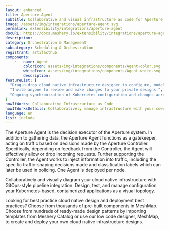 ```yaml
---
layout: enhanced
title: Aperture Agent
subtitle: Collaborative and visual infrastructure as code for Aperture Agent
image: /assets/img/integrations/aperture-agent.svg
permalink: extensibility/integrations/aperture-agent
docURL: https://docs.meshery.io/extensibility/integrations/aperture-agent
description: 
category: Orchestration & Management
subcategory: Scheduling & Orchestration
registrant: artifacthub
components: 
	-	name: Agent
		colorIcon: assets/img/integrations/components/Agent-color.svg
		whiteIcon: assets/img/integrations/components/Agent-white.svg
		description: 
featureList: [
  "Drag-n-drop cloud native infrastructure designer to configure, model, and deploy your workloads.",
  "Invite anyone to review and make changes to your private designs.",
  "Ongoing synchronization of Kubernetes configuration and changes across any number of clusters."
]
howItWorks: Collaborative Infrastructure as Code
howItWorksDetails: Collaboratively manage infrastructure with your coworkers synchronously sharing the same designs.
language: en
list: include
---
```

<p>
The Aperture Agent is the decision executor of the Aperture system. In addition to gathering data, the Aperture Agent functions as a gatekeeper, acting on traffic based on decisions made by the Aperture Controller. Specifically, depending on feedback from the Controller, the Agent will effectively allow or drop incoming requests. Further supporting the Controller, the Agent works to inject information into traffic, including the specific traffic-shaping decisions made and classification labels which can later be used in policing. One Agent is deployed per node.

</p>
<p>
    Collaboratively and visually diagram your cloud native infrastructure with GitOps-style pipeline integration. Design, test, and manage configuration your Kubernetes-based, containerized applications as a visual topology.
</p>
<p>
    Looking for best practice cloud native design and deployment best practices? Choose from thousands of pre-built components in MeshMap. Choose from hundreds of ready-made design patterns by importing templates from Meshery Catalog or use our low code designer, MeshMap, to create and deploy your own cloud native infrastructure designs.
</p>
